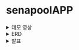 # senapoolAPP

<details>
<summary>데모 영상</summary>
<div markdown="1">       

https://user-images.githubusercontent.com/71878202/185157807-77b81b40-f2d5-4849-bcde-5305b5eb2c69.mp4

</div>
</details>

<details>
<summary>ERD</summary>
<div markdown="1">  

![image](https://user-images.githubusercontent.com/71878202/185156970-5389a547-e90c-4405-8f8a-48fc9cbd75a5.png)

</div>
</details>

<details>
<summary>발표</summary>
<div markdown="1">  

![image](https://user-images.githubusercontent.com/71878202/185643841-4480603e-7769-469c-8b63-41d2218b86b1.png)
![image](https://user-images.githubusercontent.com/71878202/185643862-b4bbdfe2-2e0a-4edd-b20d-e9aa62e48adb.png)
![image](https://user-images.githubusercontent.com/71878202/185643881-e3063e48-1c0a-4491-9d65-1f37a65816ec.png)
![image](https://user-images.githubusercontent.com/71878202/185643907-f79058b1-bd37-47ea-b618-25ae28c8b357.png)
![image](https://user-images.githubusercontent.com/71878202/185643963-7868d9ee-d9f7-4398-820f-c639450c383c.png)
![image](https://user-images.githubusercontent.com/71878202/185643976-3658cdd2-2c34-4109-82cf-75bc40377b73.png)
![image](https://user-images.githubusercontent.com/71878202/185643991-f223f932-f93c-499e-beae-e8782c3fb49e.png)
![image](https://user-images.githubusercontent.com/71878202/185644001-9c26ae10-04dd-4a0e-a184-459f2d1b7f9e.png)
![image](https://user-images.githubusercontent.com/71878202/185644009-b0fe77af-268f-4ee2-91f8-f9a891eef35f.png)
![image](https://user-images.githubusercontent.com/71878202/185644023-e8ac04a5-c1a2-4b53-9cd5-974b9f18c8ab.png)
![image](https://user-images.githubusercontent.com/71878202/185644040-e3eab7ee-3d75-4e95-ba2a-d4be547a7601.png)
![image](https://user-images.githubusercontent.com/71878202/185644059-0c99226f-5622-404d-aa67-051ed4b4a8e4.png)
![image](https://user-images.githubusercontent.com/71878202/185644079-ca8574dd-b188-47d7-907a-acd1af5d4f65.png)
![image](https://user-images.githubusercontent.com/71878202/185644095-de406a48-8200-4cd9-9ad7-701ee45d32ea.png)
![image](https://user-images.githubusercontent.com/71878202/185644127-6ca37c85-d302-46b0-93e7-a7a1c4757703.png)
![image](https://user-images.githubusercontent.com/71878202/185644157-e6416d7c-1e30-43be-9e68-9398a419f0e3.png)
![image](https://user-images.githubusercontent.com/71878202/185644197-6556c55d-e4e9-403f-9f8f-fdf71fb20f11.png)
![image](https://user-images.githubusercontent.com/71878202/185644209-7f43274f-b8cb-4484-a21d-037bbcc4add9.png)
![image](https://user-images.githubusercontent.com/71878202/185644217-22d584d2-88b8-4cfa-90e3-7d7dc0089079.png)
![image](https://user-images.githubusercontent.com/71878202/185644222-9c3ba59e-7188-471b-ab99-41ec31382b11.png)


</div>
</details>
